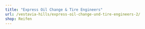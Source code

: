 ```yaml
---
title: "Express Oil Change & Tire Engineers"
url: /vestavia-hills/express-oil-change-und-tire-engineers-2/
shop: Reifen
---
```

